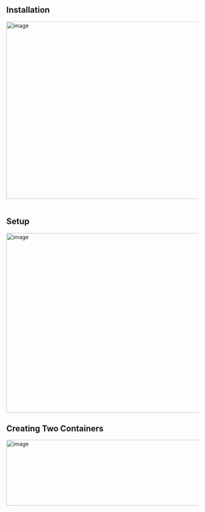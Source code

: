 
## Installation

<img width="1295" height="464" alt="image" src="https://github.com/user-attachments/assets/52c8d391-fbbd-4288-b1c5-b5e06b8ef8ec" />

<br>
<br>

## Setup

<img width="1289" height="470" alt="image" src="https://github.com/user-attachments/assets/eb872932-ce8c-4267-82df-1bd8533651ed" />

## Creating Two Containers

<img width="1299" height="172" alt="image" src="https://github.com/user-attachments/assets/7ef510f8-ae77-47f2-b6b7-174cc73693d7" />
